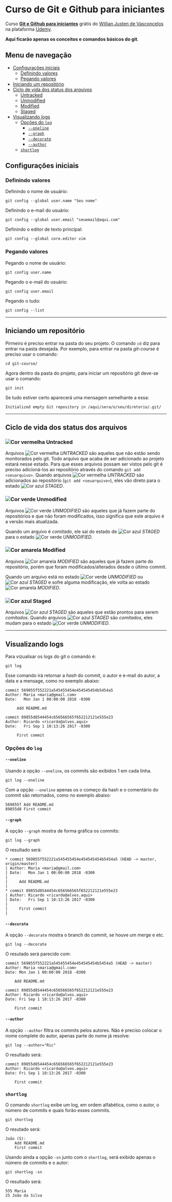 # Curso de Git e Github para iniciantes

Curso **[Git e Github para iniciantes](https://www.udemy.com/git-e-github-para-iniciantes/)** grátis do [Willian Justen de Vasconcelos](https://github.com/willianjusten) na plataforma [Udemy](https://www.udemy.com).

**Aqui ficarão apenas os conceitos e comandos básicos do git**.

## Menu de navegação

* [Configurações iniciais](#configurações-iniciais)
  * [Definindo valores](#definindo-valores)
  * [Pegando valores](#pegando-valores)
* [Iniciando um repositório](#iniciando-um-repositório)
* [Ciclo de vida dos status dos arquivos](#ciclo-de-vida-dos-status-dos-arquivos)
  * [Untracked](#-untracked)
  * [Unmodified](#-unmodified)
  * [Modified](#-modified)
  * [Staged](#-staged)
* [Visualizando logs](#visualizando-logs)
  * [Opções do `log`](#Opções-do-log)
    * [`--oneline`](#--oneline)
    * [`--graph`](#--graph)
    * [`--decorate`](#--decorate)
    * [`--author`](#--author)
  * [`shortlog`](#shortlog)

## Configurações iniciais

### Definindo valores

Definindo o nome de usuário:

```git
git config --global user.name "Seu nome"
```

Definindo o e-mail do usuário:

```git
git config --global user.email "seuemail@aqui.com"
```

Definindo o editor de texto principal:

```git
git config --global core.editor vim
```

### Pegando valores

Pegando o nome de usuário:

```git
git config user.name
```

Pegando o e-mail do usuário:

```git
git config user.email
```

Pegando o tudo:

```git
git config --list
```

***

## Iniciando um repositório

Pirmeiro é preciso entrar na pasta do seu projeto. O comando `cd` diz para entrar na pasta desejada. Por exemplo, para entrar na pasta *git-course* é preciso usar o comando:

```
cd git-course/
```

Agora dentro da pasta do projeto, para iniciar um repositório git deve-se usar o comando:

```git
git init
```

Se tudo estiver certo aparecerá uma mensagem semelhante a essa:

```git
Initialized empty Git repository in /aqui/sera/o/seu/diretorio/.git/
```

***

## Ciclo de vida dos status dos arquivos

### ![Cor vermelha](https://placehold.it/16/F44336?text=+) Untracked

Arquivos ![Cor vermelha](https://placehold.it/16/F44336?text=+) *UNTRACKED* são aqueles que não estão sendo monitorados pelo git. Todo arquivo que acaba de ser adicionado ao projeto estará nesse estado. Para que esses arquivos possam ser vistos pelo git é preciso adicioná-los ao repositório através do comando `git add <seuarquivo>`. Quando arquivos ![Cor vermelha](https://placehold.it/16/F44336?text=+) *UNTRACKED* são adicionados ao repositório (`git add <seuarquivo>`), eles vão direto para o estado ![Cor azul](https://placehold.it/16/2196F3?text=+) *STAGED*.

### ![Cor verde](https://placehold.it/16/4CAF50?text=+) Unmodified

Arquivos ![Cor verde](https://placehold.it/16/4CAF50?text=+) *UNMODIFIED* são aqueles que já fazem parte do repositórios e que não foram modificados, isso significa que este arquivo é a versão mais atualizada.

Quando um arquivo é *comitado*, ele sai do estado de ![Cor azul](https://placehold.it/16/2196F3?text=+) *STAGED* para o estado ![Cor verde](https://placehold.it/16/4CAF50?text=+) *UNMODIFIED*.

### ![Cor amarela](https://placehold.it/16/FFEB3B?text=+) Modified

Arquivos ![Cor amarela](https://placehold.it/16/FFEB3B?text=+) *MODIFIED* são aqueles que já fazem parte do repositório, porém que foram modificados/alterados desde o último commit.

Quando um arquivo está no estado ![Cor verde](https://placehold.it/16/4CAF50?text=+) *UNMODIFIED* ou ![Cor azul](https://placehold.it/16/2196F3?text=+) *STAGED* e sofre alguma modificação, ele volta ao estado ![Cor amarela](https://placehold.it/16/FFEB3B?text=+) *MODIFIED*.

### ![Cor azul](https://placehold.it/16/2196F3?text=+) Staged

Arquivos ![Cor azul](https://placehold.it/16/2196F3?text=+) *STAGED* são aqueles que estão prontos para serem *comitados*. Quando arquivos ![Cor azul](https://placehold.it/16/2196F3?text=+) *STAGED* são *comitados*, eles mudam para o estado ![Cor verde](https://placehold.it/16/4CAF50?text=+) *UNMODIFIED*.

***

## Visualizando logs

Para vizualisar os logs do git o comando é:

```git
git log
```

Esse comando irá retornar a *hash* do commit, o autor e e-mail do autor, a data e a mensage, como no exemplo abaixo:

```git
commit 569855f552221a545455454e454545454b5454a5
Author: Maria <maria@gmail.com>
Date:   Mon Jan 1 00:00:00 2018 -0300

     Add README.md

commit 89855d8544454c656566565f652212121e555e23
Author: Ricardo <ricardo@alves.aqui>
Date:   Fri Sep 1 10:13:26 2017 -0300

     First commit

```

### Opções do `log`

#### `--oneline`

Usando a opção `--oneline`, os commits são exibidos 1 em cada linha.

```git
git log --oneline
```

Com a opção `--oneline` apenas os o começo da hash e o comentário do commit são retornados, como no exemplo abaixo:

```git
569855f Add README.md
89855d8 First commit
```

#### `--graph`

A opção `--graph` mostra de forma gráfica os commits:

```git
git log --graph
```

O resultado será:

```git
* commit 569855f552221a545455454e454545454b5454a5 (HEAD -> master, origin/master)
| Author: Maria <maria@gmail.com>
| Date:   Mon Jan 1 00:00:00 2018 -0300
|
|     Add README.md
|
* commit 89855d8544454c656566565f652212121e555e23
| Author: Ricardo <ricardo@alves.aqui>
| Date:   Fri Sep 1 10:13:26 2017 -0300
|
|     First commit
|
```

#### `--decorate`

A opção `--decorate` mostra o branch do commit, se houve um merge e etc.

```git
git log --decorate
```

O resutado será parecido com:

```git
commit 569855f552221a545455454e454545454b5454a5 (HEAD -> master)
Author: Maria <maria@gmail.com>
Date: Mon Jan 1 00:00:00 2018 -0300

	Add README.md

commit 89855d8544454c656566565f652212121e555e23
Author: Ricardo <ricardo@alves.aqui>
Date: Fri Sep 1 10:13:26 2017 -0300

	First commit
```

#### `--author`

A opção `--author` filtra os commits pelos autores. Não é preciso colocar o nome complete do autor, apenas parte do nome já resolve:

```git
git log --author="Ric"
```

O resultado será:

```git
commit 89855d8544454c656566565f652212121e555e23
Author: Ricardo <ricardo@alves.aqui>
Date: Fri Sep 1 10:13:26 2017 -0300

	First commit
```

### `shortlog`

O comando `shortlog` exibe um log, em ordem alfabética, como o autor, o número de commits e quais forão esses commits.

```git
git shortlog
```

O resutado será:

```git
João (5):
	Add README.md
	First commit
```

Usando ainda a opção `-sn` junto com o `shortlog`, será exibido apenas o número de commits e o autor:

```git
git shortlog -sn
```

O resultado será:

```git
555 Maria 
25 João da Silva
```